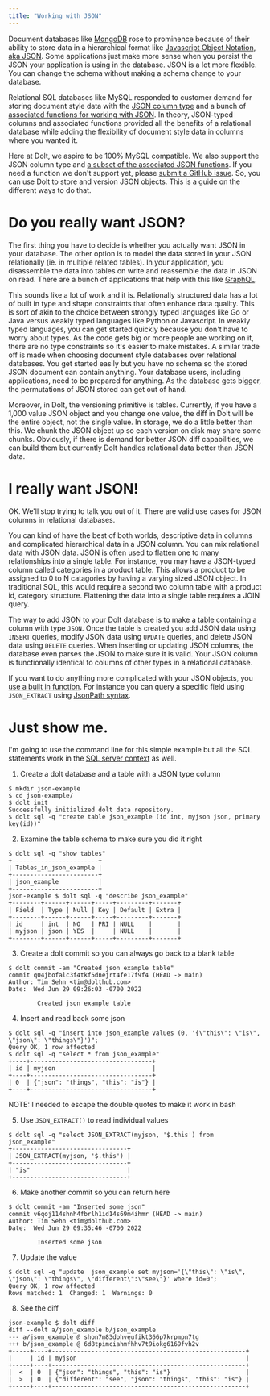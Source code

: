 ```yaml
---
title: "Working with JSON"
---
```


Document databases like [MongoDB](https://www.mongodb.com/) rose to prominence because of their ability to store data in a hierarchical format like [Javascript Object Notation, aka JSON](https://www.json.org/json-en.html). Some applications just make more sense when you persist the JSON your application is using in the database. JSON is a lot more flexible. You can change the schema without making a schema change to your database.

Relational SQL databases like MySQL responded to customer demand for storing document style data with the [JSON column type](https://dev.mysql.com/doc/refman/8.0/en/json.html) and a bunch of [associated functions for working with JSON](https://dev.mysql.com/doc/refman/5.7/en/json-function-reference.html). In theory, JSON-typed columns and associated functions provided all the benefits of a relational database while adding the flexibility of document style data in columns where you wanted it.

Here at Dolt, we aspire to be 100% MySQL compatible. We also support the JSON column type and [a subset of the associated JSON functions](../reference/sql/sql-support/expressions-functions-operators.md). If you need a function we don't support yet, please [submit a GitHub issue](https://github.com/dolthub/dolt/issues). So, you can use Dolt to store and version JSON objects. This is a guide on the different ways to do that.

# Do you really want JSON?

The first thing you have to decide is whether you actually want JSON in your database. The other option is to model the data stored in your JSON relationally (ie. in multiple related tables). In your application, you disassemble the data into tables on write and reassemble the data in JSON on read. There are a bunch of applications that help with this like [GraphQL](https://graphql.org/).

This sounds like a lot of work and it is. Relationally structured data has a lot of built in type and shape constraints that often enhance data quality. This is sort of akin to the choice between strongly typed languages like Go or Java versus weakly typed languages like Python or Javascript. In weakly typed languages, you can get started quickly because you don't have to worry about types. As the code gets big or more people are working on it, there are no type constraints so it's easier to make mistakes. A similar trade off is made when choosing document style databases over relational databases. You get started easily but you have no schema so the stored JSON document can contain anything. Your database users, including applications, need to be prepared for anything. As the database gets bigger, the permutations of JSON stored can get out of hand.

Moreover, in Dolt, the versioning primitive is tables. Currently, if you have a 1,000 value JSON object and you change one value, the diff in Dolt will be the entire object, not the single value. In storage, we do a little better than this. We chunk the JSON object up so each version on disk may share some chunks. Obviously, if there is demand for better JSON diff capabilities, we can build them but currently Dolt handles relational data better than JSON data.

# I really want JSON!

OK. We'll stop trying to talk you out of it. There are valid use cases for JSON columns in relational databases. 

You can kind of have the best of both worlds, descriptive data in columns and complicated hierarchical data in a JSON column. You can mix relational data with JSON data. JSON is often used to flatten one to many relationships into a single table. For instance, you may have a JSON-typed column called categories in a product table. This allows a product to be assigned to 0 to N catagories by having a varying sized JSON object. In traditional SQL, this would require a second two column table with a product id, category structure. Flattening the data into a single table requires a JOIN query.

The way to add JSON to your Dolt database is to make a table containing a column with type `JSON`. Once the table is created you add JSON data using `INSERT` queries, modify JSON data using `UPDATE` queries, and delete JSON data using `DELETE` queries. When inserting or updating JSON columns, the database even parses the JSON to make sure it is valid. Your JSON column is functionally identical to columns of other types in a relational database. 

If you want to do anything more complicated with your JSON objects, you [use a built in function](https://dev.mysql.com/doc/refman/5.7/en/json-function-reference.html). For instance you can query a specific field using `JSON_EXTRACT` using [JsonPath syntax](https://docs.oracle.com/cd/E60058_01/PDF/8.0.8.x/8.0.8.0.0/PMF_HTML/JsonPath_Expressions.htm).

# Just show me.

I'm going to use the command line for this simple example but all the SQL statements work in the [SQL server context](../introduction/getting-started/database.md) as well. 

1. Create a dolt database and a table with a JSON type column

```
$ mkdir json-example
$ cd json-example/
$ dolt init
Successfully initialized dolt data repository.
$ dolt sql -q "create table json_example (id int, myjson json, primary key(id))"
```

2. Examine the table schema to make sure you did it right 
```
$ dolt sql -q "show tables"
+------------------------+
| Tables_in_json_example |
+------------------------+
| json_example           |
+------------------------+
json-example $ dolt sql -q "describe json_example"
+--------+------+------+-----+---------+-------+
| Field  | Type | Null | Key | Default | Extra |
+--------+------+------+-----+---------+-------+
| id     | int  | NO   | PRI | NULL    |       |
| myjson | json | YES  |     | NULL    |       |
+--------+------+------+-----+---------+-------+
```

3. Create a dolt commit so you can always go back to a blank table

```
$ dolt commit -am "Created json example table"
commit q04jbofalc3f4tkf5dnejrt4fe17f9f4 (HEAD -> main) 
Author: Tim Sehn <tim@dolthub.com>
Date:  Wed Jun 29 09:26:03 -0700 2022

        Created json example table

```

4. Insert and read back some json

```
$ dolt sql -q "insert into json_example values (0, '{\"this\": \"is\", \"json\": \"things\"}')";
Query OK, 1 row affected
$ dolt sql -q "select * from json_example"
+----+----------------------------------+
| id | myjson                           |
+----+----------------------------------+
| 0  | {"json": "things", "this": "is"} |
+----+----------------------------------+
```

NOTE: I needed to escape the double quotes to make it work in bash 

5. Use `JSON_EXTRACT()` to read individual values

```
$ dolt sql -q "select JSON_EXTRACT(myjson, '$.this') from json_example"
+--------------------------------+
| JSON_EXTRACT(myjson, '$.this') |
+--------------------------------+
| "is"                           |
+--------------------------------+
```

6. Make another commit so you can return here

```
$ dolt commit -am "Inserted some json"
commit v6qoj114shnh4fbrlh1id14s69m4ihmr (HEAD -> main) 
Author: Tim Sehn <tim@dolthub.com>
Date:  Wed Jun 29 09:35:46 -0700 2022

        Inserted some json

```

7. Update the value

```
$ dolt sql -q "update  json_example set myjson='{\"this\": \"is\", \"json\": \"things\", \"different\":\"see\"}' where id=0";
Query OK, 1 row affected
Rows matched: 1  Changed: 1  Warnings: 0
```

8. See the diff

```
json-example $ dolt diff
diff --dolt a/json_example b/json_example
--- a/json_example @ shon7m83dohveufikt366p7krpmpn7tg
+++ b/json_example @ 6d8tpimciahmfhhv7t9iokg6169fvh2v
+-----+----+------------------------------------------------------+
|     | id | myjson                                               |
+-----+----+------------------------------------------------------+
|  <  | 0  | {"json": "things", "this": "is"}                     |
|  >  | 0  | {"different": "see", "json": "things", "this": "is"} |
+-----+----+------------------------------------------------------+
```